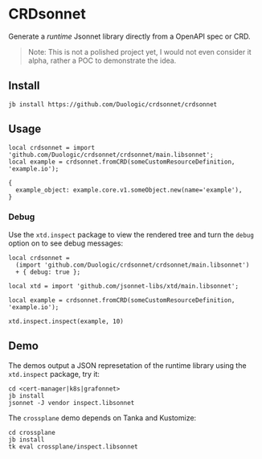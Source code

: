 # CRDsonnet

Generate a *runtime* Jsonnet library directly from a OpenAPI spec or CRD.

> Note: This is not a polished project yet, I would not even consider it alpha, rather a
> POC to demonstrate the idea.

## Install

```console
jb install https://github.com/Duologic/crdsonnet/crdsonnet
```

## Usage

```jsonnet
local crdsonnet = import 'github.com/Duologic/crdsonnet/crdsonnet/main.libsonnet';
local example = crdsonnet.fromCRD(someCustomResourceDefinition, 'example.io');

{
  example_object: example.core.v1.someObject.new(name='example'),
}
```

### Debug

Use the `xtd.inspect` package to view the rendered tree and turn the `debug` option on to
see debug messages:

```jsonnet
local crdsonnet =
  (import 'github.com/Duologic/crdsonnet/crdsonnet/main.libsonnet')
  + { debug: true };

local xtd = import 'github.com/jsonnet-libs/xtd/main.libsonnet';

local example = crdsonnet.fromCRD(someCustomResourceDefinition, 'example.io');

xtd.inspect.inspect(example, 10)
```

## Demo

The demos output a JSON represetation of the runtime library using the `xtd.inspect`
package, try it:

```
cd <cert-manager|k8s|grafonnet>
jb install
jsonnet -J vendor inspect.libsonnet
```

The `crossplane` demo depends on Tanka and Kustomize:

```
cd crossplane
jb install
tk eval crossplane/inspect.libsonnet
```

